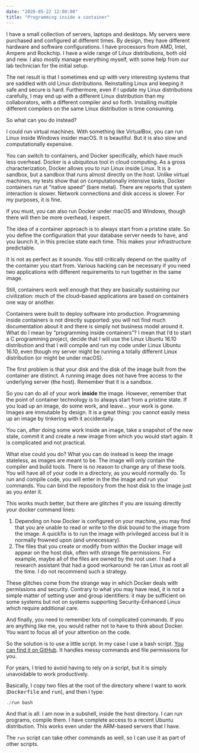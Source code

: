 ```yaml
---
date: "2020-05-22 12:00:00"
title: "Programming inside a container"
---
```




I have a small collection of servers, laptops and desktops. My servers were purchased and configured at different times. By design, they have different hardware and software configurations. I have processors from AMD, Intel, Ampere and Rockchip. I have a wide range of Linux distributions, both old and new. I also mostly manage everything myself, with some help from our lab technician for the initial setup.

The net result is that I sometimes end up with very interesting systems that are saddled with old Linux distributions. Reinstalling Linux and keeping it safe and secure is hard. Furthermore, even if I update my Linux distributions carefully, I may end up with a different Linux distribution than my collaborators, with a different compiler and so forth. Installing multiple different compilers on the same Linux distribution is time consuming.

So what can you do instead?

I could run virtual machines. With something like VirtualBox, you can run Linux inside Windows insider macOS. It is beautiful. But it is also slow and computationally expensive.

You can switch to containers, and Docker specifically, which have much less overhead. Docker is a ubiquitous tool in cloud computing. As a gross characterization, Docker allows you to run Linux inside Linux. It is a sandbox, but a sandbox that runs almost directly on the host. Unlike virtual machines, my tests show that on computationally intensive tasks, Docker containers run at &ldquo;native speed&rdquo; (bare metal). There are reports that system interaction is slower. Network connections and disk access is slower. For my purposes, it is fine.

If you must, you can also run Docker under macOS and Windows, though there will then be more overhead, I expect.

The idea of a container approach is to always start from a pristine state. So you define the configuration that your database server needs to have, and you launch it, in this precise state each time. This makes your infrastructure predictable.

It is not as perfect as it sounds. You still critically depend on the quality of the container you start from. Various hacking can be necessary if you need two applications with different requirements to run together in the same image.

Still, containers work well enough that they are basically sustaining our civilization: much of the cloud-based applications are based on containers one way or another.

Containers were built to deploy software into production. Programming inside containers is not directly supported: you will not find much documentation about it and there is simply not business model around it. What do I mean by &ldquo;programming inside containers&rdquo;? I mean that I&rsquo;d to start a C programming project, decide that I will use the Linux Ubuntu 16.10 distribution and that I will compile and run my code under Linux Ubuntu 16.10, even though my server might be running a totally different Linux distribution (or might be under macOS).

The first problem is that your disk and the disk of the image built from the container are distinct. A running image does not have free access to the underlying server (the host). Remember that it is a sandbox.

So you can do all of your work __inside__ the image. However, remember that the point of container technology is to always start from a pristine state. If you load up an image, do some work, and leave&hellip; your work is gone. Images are immutable by design. It is a great thing: you cannot easily mess up an image by tinkering with it accidentally.

You can, after doing some work inside an image, take a snapshot of the new state, commit it and create a new image from which you would start again. It is complicated and not practical.

What else could you do? What you can do instead is keep the image stateless, as images are meant to be. The image will only contain the compiler and build tools. There is no reason to change any of these tools. You will have all of your code in a directory, as you would normally do. To run and compile code, you will enter in the the image and run your commands. You can bind the repository from the host disk to the image just as you enter it.

This works much better, but there are glitches if you are issuing directly your docker command lines:

1. Depending on how Docker is configured on your machine, you may find that you are unable to read or write to the disk bound to the image from the image. A quickfix is to run the image with privileged access but it is normally frowned upon (and unnecessary).
1. The files that you create or modify from within the Docker image will appear on the host disk, often with strange file permissions. For example, maybe all of the files are owned by the root user. I had a research assistant that had a good workaround: he ran Linux as root all the time. I do not recommend such a strategy.


These glitches come from the strange way in which Docker deals with permissions and security. Contrary to what you may have read, it is not a simple matter of setting user and group identifiers: it may be sufficient on some systems but not on systems supporting Security-Enhanced Linux which require additional care.

And finally, you need to remember lots of complicated commands. If you are anything like me, you would rather not to have to think about Docker. You want to focus all of your attention on the code.

So the solution is to use a little script. In my case I use a bash script. [You can find it on GitHub](https://github.com/lemire/docker_programming_station). It handles messy commands and file permissions for you.

For years, I tried to avoid having to rely on a script, but it is simply unavoidable to work productively.

Basically, I copy two files at the root of the directory where I want to work (<tt>Dockerfile</tt> and <tt>run</tt>), and then I type:
```C
./run bash
```


And that is all. I am now in a subshell, inside the host directory. I can run programs, compile them. I have complete access to a recent Ubuntu distribution. This works even under the ARM-based servers that I have.

The `run` script can take other commands as well, so I can use it as part of other scripts.

